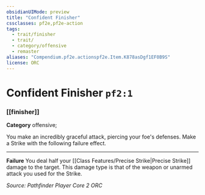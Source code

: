 ```yaml
---
obsidianUIMode: preview
title: "Confident Finisher"
cssclasses: pf2e,pf2e-action
tags:
  - trait/finisher
  - trait/
  - category/offensive
  - remaster
aliases: "Compendium.pf2e.actionspf2e.Item.K878asDgf1EF0B9S"
license: ORC
---
```

# Confident Finisher `pf2:1`

### [[finisher]]

**Category** offensive; 




You make an incredibly graceful attack, piercing your foe's defenses. Make a Strike with the following failure effect.

* * *

**Failure** You deal half your [[Class Features/Precise Strike|Precise Strike]] damage to the target. This damage type is that of the weapon or unarmed attack you used for the Strike.

*Source: Pathfinder Player Core 2*
*ORC*